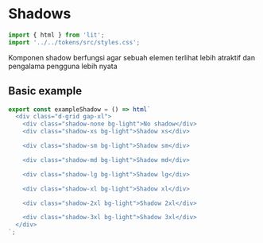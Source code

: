 # Shadows

```js script
import { html } from 'lit';
import '../../tokens/src/styles.css';
```

Komponen shadow berfungsi agar sebuah elemen terlihat lebih atraktif dan pengalama pengguna lebih nyata

## Basic example

```js preview-story
export const exampleShadow = () => html`
  <div class="d-grid gap-xl">
    <div class="shadow-none bg-light">No shadow</div>
    <div class="shadow-xs bg-light">Shadow xs</div>

    <div class="shadow-sm bg-light">Shadow sm</div>

    <div class="shadow-md bg-light">Shadow md</div>

    <div class="shadow-lg bg-light">Shadow lg</div>

    <div class="shadow-xl bg-light">Shadow xl</div>

    <div class="shadow-2xl bg-light">Shadow 2xl</div>

    <div class="shadow-3xl bg-light">Shadow 3xl</div>
  </div>
`;
```
